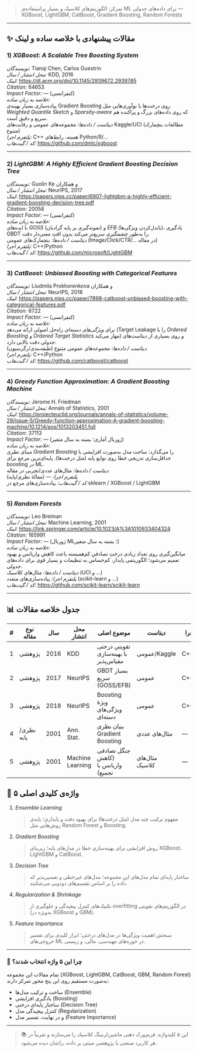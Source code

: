 > تمرکز: الگوریتم‌های کلاسیک و بسیار پراستفاده‌ی ML برای داده‌های جدولی — XGBoost, LightGBM, CatBoost, Gradient Boosting, Random Forests

---

## ✨ مقالات پیشنهادی با خلاصه ساده و لینک

### 1) *XGBoost: A Scalable Tree Boosting System*  
*نویسندگان:* Tianqi Chen, Carlos Guestrin  
*محل انتشار / سال:* KDD, 2016  
*لینک:* https://dl.acm.org/doi/10.1145/2939672.2939785  
*Citation:* 64653  
*Impact Factor:* — (کنفرانسی)  
*خلاصه به زبان ساده:*  
پیاده‌سازی بسیار بهینه‌ی Gradient Boosting روی درخت‌ها با نوآوری‌هایی مثل *Weighted Quantile Sketch* و *Sparsity-aware* که روی داده‌های بزرگ و پراکنده هم سریع و دقیق است.  
*دیتاست / داده‌ها:* مجموعه‌های عمومی و رقابت‌های Kaggle/UCI (مطالعات بنچمارک متنوع)  
*پلتفرم اجرا:* C++ هسته، رابط‌های Python/R/…  
*کد / گیت‌هاب:* https://github.com/dmlc/xgboost  

---

### 2) *LightGBM: A Highly Efficient Gradient Boosting Decision Tree*  
*نویسندگان:* Guolin Ke و همکاران  
*محل انتشار / سال:* NeurIPS, 2017  
*لینک:* https://papers.nips.cc/paper/6907-lightgbm-a-highly-efficient-gradient-boosting-decision-tree.pdf  
*Citation:* 20058  
*Impact Factor:* — (کنفرانسی)  
*خلاصه به زبان ساده:*  
با ایده‌های *GOSS* (نمونه‌گیری بر پایه گرادیان) و *EFB* (باندل‌کردن ویژگی‌ها)، یادگیری GBDT را به‌طور چشمگیری سریع‌تر می‌کند بدون افتِ معنی‌دار دقت.  
*دیتاست / داده‌ها:* بنچمارک‌های عمومی (Image/Click/CTR/… در مقاله)  
*پلتفرم اجرا:* C++/Python  
*کد / گیت‌هاب:* https://github.com/microsoft/LightGBM  

---

### 3) *CatBoost: Unbiased Boosting with Categorical Features*  
*نویسندگان:* Liudmila Prokhorenkova و همکاران  
*محل انتشار / سال:* NeurIPS, 2018  
*لینک:* https://papers.nips.cc/paper/7898-catboost-unbiased-boosting-with-categorical-features.pdf  
*Citation:* 6722  
*Impact Factor:* — (کنفرانسی)  
*خلاصه به زبان ساده:*  
برای *ویژگی‌های دسته‌ای* راه‌حل اصولی ارائه می‌دهد (Target Leakage را با *Ordered Boosting* و *Ordered Target Statistics* مهار می‌کند) و روی بسیاری از دیتاست‌های جدولی دقت بالایی دارد.  
*دیتاست / داده‌ها:* مجموعه‌های عمومی متنوع (طبقه‌بندی/رگرسیون)  
*پلتفرم اجرا:* C++/Python  
*کد / گیت‌هاب:* https://github.com/catboost/catboost  

---

### 4) *Greedy Function Approximation: A Gradient Boosting Machine*  
*نویسندگان:* Jerome H. Friedman  
*محل انتشار / سال:* Annals of Statistics, 2001  
*لینک:* https://projecteuclid.org/journals/annals-of-statistics/volume-29/issue-5/Greedy-function-approximation-A-gradient-boosting-machine/10.1214/aos/1013203451.full  
*Citation:* 37113  
*Impact Factor:* — (ژورنال آماری؛ بسته به سال متغیر)  
*خلاصه به زبان ساده:*  
مبنای نظری *Gradient Boosting* را می‌گذارد: ساخت مدل به‌صورت افزایشی با حداقل‌سازی تدریجی خطا روی توابع پایه (مثل درخت‌ها). پایه‌ای‌ترین مرجع برای boosting در ML.  
*دیتاست / داده‌ها:* مثال‌های عددی/تجربی در مقاله  
*پلتفرم اجرا:* — (مقالهٔ نظری/پایه)  
*کد / گیت‌هاب:* پیاده‌سازی‌های مرجع در sklearn / XGBoost / LightGBM  

---

### 5) *Random Forests*  
*نویسندگان:* Leo Breiman  
*محل انتشار / سال:* Machine Learning, 2001  
*لینک:* https://link.springer.com/article/10.1023/A%3A1010933404324  
*Citation:* 165991  
*Impact Factor:* — (ژورنال ML؛ بسته به سال متغیر)  
*خلاصه به زبان ساده:*  
میانگین‌گیری روی تعداد زیادی درختِ تصادفیِ کم‌همبسته باعث کاهش واریانس و بهبود تعمیم می‌شود؛ الگوریتمی پایدار، کم‌حساس به تنظیمات و بسیار قوی برای داده‌های جدولی.  
*دیتاست / داده‌ها:* مثال‌های کلاسیک (UCI و …)  
*پلتفرم اجرا:* پیاده‌سازی‌های متعدد (scikit-learn و …)  
*کد / گیت‌هاب:* https://github.com/scikit-learn/scikit-learn  

---

## 📊 جدول خلاصه مقالات

| # | نوع مقاله | سال | محل انتشار | موضوع اصلی | دیتاست | پلتفرم اجرا | کد | Citation |
|---|-----------|-----|------------|------------|--------|-------------|-----|----------|
| 1 | پژوهشی | 2016 | KDD | تقویتیِ درختی با بهینه‌سازی مقیاس‌پذیر | عمومی/Kaggle | C++/Python | [XGBoost](https://github.com/dmlc/xgboost) | 64653 |
| 2 | پژوهشی | 2017 | NeurIPS | GBDT بسیار سریع (GOSS/EFB) | عمومی | C++/Python | [LightGBM](https://github.com/microsoft/LightGBM) | 20058 |
| 3 | پژوهشی | 2018 | NeurIPS | Boosting ویژهٔ ویژگی‌های دسته‌ای | عمومی | C++/Python | [CatBoost](https://github.com/catboost/catboost) | 6722 |
| 4 | نظری/پایه | 2001 | Ann. Stat. | بنیان نظری Gradient Boosting | مثال‌های عددی | — | (sklearn/…) | 37113 |
| 5 | پژوهشی | 2001 | Machine Learning | جنگل تصادفی (کاهش واریانس با تجمیع) | مثال‌های کلاسیک | — | [scikit-learn](https://github.com/scikit-learn/scikit-learn) | 165991 |



## 🧠 ۵ واژه‌ی کلیدی اصلی

1. *Ensemble Learning*  
   > مفهوم ترکیب چند مدل (مثل درخت‌ها) برای بهبود دقت و پایداری؛ پایه‌ی روش‌هایی مثل Random Forest و Boosting.

2. *Gradient Boosting*  
   > روش افزایشی برای بهینه‌سازی خطا در مدل‌های پایه؛ زیربنای XGBoost، LightGBM و CatBoost.

3. *Decision Tree*  
   > ساختار پایه‌ای تمام مدل‌های این مجموعه؛ مدل‌های غیرخطی و تفسیرپذیر که داده را بر اساس تقسیم‌های دودویی می‌شکنند.

4. *Regularization & Shrinkage*  
   > تکنیک‌های کنترل پیچیدگی و جلوگیری از overfitting در الگوریتم‌های تقویتی (به‌ویژه در XGBoost و GBM).

5. *Feature Importance*  
   > سنجش اهمیت ویژگی‌ها در مدل‌های درختی؛ ابزار کلیدی برای تفسیر خروجی‌های ML در حوزه‌های مهندسی، مالی، و زیستی.

---

### 💬 چرا این ۵ واژه انتخاب شدند؟
تمام مقالات این مجموعه (XGBoost, LightGBM, CatBoost, GBM, Random Forest)  
به‌صورت مستقیم روی این پنج محور تمرکز دارند:  
- ساخت و ترکیب مدل‌ها (Ensemble)  
- یادگیری افزایشی (Boosting)  
- ساختار پایه‌ای درختی (Decision Tree)  
- کنترل پیچیدگی مدل (Regularization)  
- و در نهایت، تفسیر مدل (Feature Importance)

---

> 📚 این ۵ کلیدواژه، فریم‌ورک ذهنی ماشین‌لرنینگ کلاسیک را می‌سازند و تقریباً در هر کاربرد صنعتی یا پژوهشی مبتنی بر داده، ردّشان دیده می‌شود.
